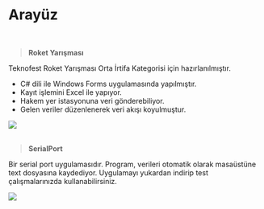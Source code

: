 # Arayüz

<br>

> **Roket Yarışması**

Teknofest Roket Yarışması Orta İrtifa Kategorisi için hazırlanılmıştır.
- C# dili ile Windows Forms uygulamasında yapılmıştır.
- Kayıt işlemini Excel ile yapıyor. 
- Hakem yer istasyonuna veri gönderebiliyor.
- Gelen veriler düzenlenerek veri akışı koyulmuştur.

<img src="https://user-images.githubusercontent.com/104703949/210269193-1bdf7b89-4bed-4381-8046-e29365784dc5.png">

<br>
<br>

> **SerialPort**

Bir serial port uygulamasıdır. Program, verileri otomatik olarak masaüstüne text dosyasına kaydediyor. Uygulamayı yukardan indirip test çalışmalarınızda kullanabilirsiniz.

<img src="https://user-images.githubusercontent.com/104703949/210268475-33d6483d-4205-447a-9bdf-dc93933e5a08.png" >
